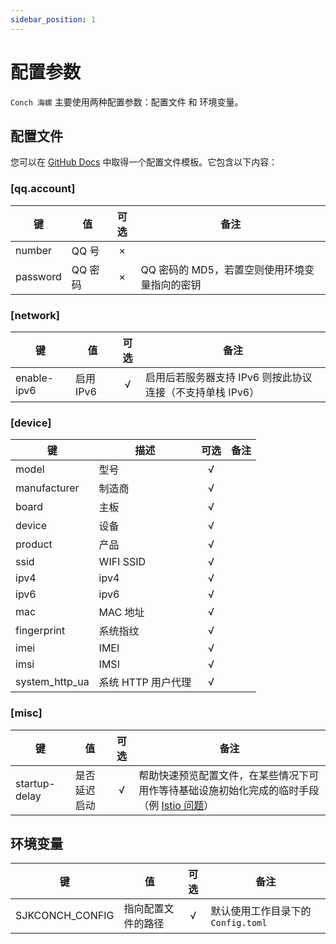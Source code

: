 ```yaml
---
sidebar_position: 1
---
```


# 配置参数

`Conch 海螺` 主要使用两种配置参数：配置文件 和 环境变量。

## 配置文件

您可以在 [GitHub Docs](https://github.com/qianjunakasumi/senjuko-conch/blob/main/docs/Config.template.toml)
中取得一个配置文件模板。它包含以下内容：

### [qq.account]

| 键        | 值     | 可选  | 备注                         |
|----------|-------|:---:|----------------------------|
| number   | QQ 号  |  ×  |                            |
| password | QQ 密码 |  ×  | QQ 密码的 MD5，若置空则使用环境变量指向的密钥 |

### [network]

| 键           | 值       | 可选  | 备注                                 |
|-------------|---------|:---:|------------------------------------|
| enable-ipv6 | 启用 IPv6 |  √  | 启用后若服务器支持 IPv6 则按此协议连接（不支持单栈 IPv6） |

### [device]

| 键              | 描述           | 可选  | 备注  |
|----------------|--------------|:---:|-----|
| model          | 型号           |  √  |     |
| manufacturer   | 制造商          |  √  |     |
| board          | 主板           |  √  |     |
| device         | 设备           |  √  |     |
| product        | 产品           |  √  |     |
| ssid           | WIFI SSID    |  √  |     |
| ipv4           | ipv4         |  √  |     |
| ipv6           | ipv6         |  √  |     |
| mac            | MAC 地址       |  √  |     |
| fingerprint    | 系统指纹         |  √  |     |
| imei           | IMEI         |  √  |     |
| imsi           | IMSI         |  √  |     |
| system_http_ua | 系统 HTTP 用户代理 |  √  |     |

### [misc]

| 键             | 值      | 可选  | 备注                                                    |
|---------------|--------|:---:|-------------------------------------------------------|
| startup-delay | 是否延迟启动 |  √  | 帮助快速预览配置文件，在某些情况下可用作等待基础设施初始化完成的临时手段（例 [Istio 问题](#)） |

## 环境变量

| 键               | 值         | 可选  | 备注                       |
|-----------------|-----------|:---:|--------------------------|
| SJKCONCH_CONFIG | 指向配置文件的路径 |  √  | 默认使用工作目录下的 `Config.toml` |
